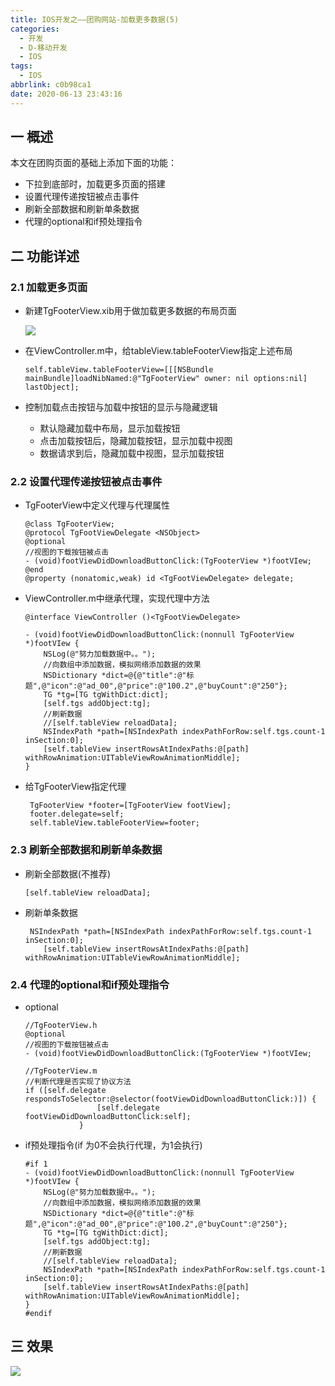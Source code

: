 ```yaml
---
title: IOS开发之——团购网站-加载更多数据(5)
categories:
  - 开发
  - D-移动开发
  - IOS
tags:
  - IOS
abbrlink: c0b98ca1
date: 2020-06-13 23:43:16
---
```

## 一 概述

本文在团购页面的基础上添加下面的功能：

* 下拉到底部时，加载更多页面的搭建
* 设置代理传递按钮被点击事件
* 刷新全部数据和刷新单条数据
* 代理的optional和if预处理指令

<!--more-->

## 二 功能详述

### 2.1 加载更多页面

* 新建TgFooterView.xib用于做加载更多数据的布局页面

  ![][1]
  
* 在ViewController.m中，给tableView.tableFooterView指定上述布局

  ```
  self.tableView.tableFooterView=[[[NSBundle mainBundle]loadNibNamed:@"TgFooterView" owner: nil options:nil] lastObject];
  ```

* 控制加载点击按钮与加载中按钮的显示与隐藏逻辑

  - 默认隐藏加载中布局，显示加载按钮
  - 点击加载按钮后，隐藏加载按钮，显示加载中视图
  - 数据请求到后，隐藏加载中视图，显示加载按钮

### 2.2 设置代理传递按钮被点击事件

* TgFooterView中定义代理与代理属性

  ```
  @class TgFooterView;
  @protocol TgFootViewDelegate <NSObject>
  @optional
  //视图的下载按钮被点击
  - (void)footViewDidDownloadButtonClick:(TgFooterView *)footVIew;
  @end
  @property (nonatomic,weak) id <TgFootViewDelegate> delegate;
  ```

* ViewController.m中继承代理，实现代理中方法

  ```
  @interface ViewController ()<TgFootViewDelegate>
  
  - (void)footViewDidDownloadButtonClick:(nonnull TgFooterView *)footVIew {
      NSLog(@"努力加载数据中。。");
      //向数组中添加数据，模拟网络添加数据的效果
      NSDictionary *dict=@{@"title":@"标题",@"icon":@"ad_00",@"price":@"100.2",@"buyCount":@"250"};
      TG *tg=[TG tgWithDict:dict];
      [self.tgs addObject:tg];
      //刷新数据
      //[self.tableView reloadData];
      NSIndexPath *path=[NSIndexPath indexPathForRow:self.tgs.count-1 inSection:0];
      [self.tableView insertRowsAtIndexPaths:@[path] withRowAnimation:UITableViewRowAnimationMiddle];
  }
  ```

* 给TgFooterView指定代理

  ```
   TgFooterView *footer=[TgFooterView footView];
   footer.delegate=self;
   self.tableView.tableFooterView=footer;
  ```

### 2.3 刷新全部数据和刷新单条数据

* 刷新全部数据(不推荐)

  ```
  [self.tableView reloadData];
  ```

* 刷新单条数据

  ```
   NSIndexPath *path=[NSIndexPath indexPathForRow:self.tgs.count-1 inSection:0];
      [self.tableView insertRowsAtIndexPaths:@[path] withRowAnimation:UITableViewRowAnimationMiddle];
  ```

### 2.4 代理的optional和if预处理指令

* optional

  ```
  //TgFooterView.h
  @optional
  //视图的下载按钮被点击
  - (void)footViewDidDownloadButtonClick:(TgFooterView *)footVIew;
  
  //TgFooterView.m
  //判断代理是否实现了协议方法
  if ([self.delegate respondsToSelector:@selector(footViewDidDownloadButtonClick:)]) {
                  [self.delegate footViewDidDownloadButtonClick:self];
              }
  ```

* if预处理指令(if 为0不会执行代理，为1会执行)

  ```
  #if 1
  - (void)footViewDidDownloadButtonClick:(nonnull TgFooterView *)footVIew {
      NSLog(@"努力加载数据中。。");
      //向数组中添加数据，模拟网络添加数据的效果
      NSDictionary *dict=@{@"title":@"标题",@"icon":@"ad_00",@"price":@"100.2",@"buyCount":@"250"};
      TG *tg=[TG tgWithDict:dict];
      [self.tgs addObject:tg];
      //刷新数据
      //[self.tableView reloadData];
      NSIndexPath *path=[NSIndexPath indexPathForRow:self.tgs.count-1 inSection:0];
      [self.tableView insertRowsAtIndexPaths:@[path] withRowAnimation:UITableViewRowAnimationMiddle];
  }
  #endif
  ```

## 三 效果
![][2]



[1]:https://cdn.jsdelivr.net/gh/PGzxc/CDN/blog-ios/icon-tuangou-tgfooterview.png
[2]:https://cdn.jsdelivr.net/gh/PGzxc/CDN/blog-ios/ios-tuangou-loadmore.gif

